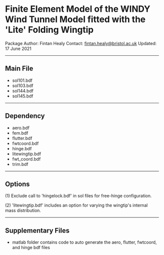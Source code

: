 # Finite Element Model of the WINDY Wind Tunnel Model fitted with the 'Lite' Folding Wingtip
Package Author: Fintan Healy
Contact: fintan.healy@bristol.ac.uk
Updated: 17 June 2021

-------------------
Main File
-------------------
- sol101.bdf
- sol103.bdf
- sol144.bdf
- sol145.bdf

-------------------
Dependency
-------------------
- aero.bdf
- fem.bdf
- flutter.bdf
- fwtcoord.bdf
- hinge.bdf
- litewingtip.bdf
- fwt_coord.bdf
- trim.bdf

-------------------
Options
-------------------
(1) Exclude call to 'hingelock.bdf' in sol files for free-hinge configuration.

(2) 'litewingtip.bdf' includes an option for varying the wingtip's internal mass distribution.

-------------------
Supplementary Files
-------------------
- matlab folder contains code to auto generate the aero, flutter, fwtcoord, and hinge bdf files
